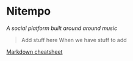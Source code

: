 # Nitempo

*A social platform built around around music*

> Add stuff here
> When we have stuff to add

[Markdown cheatsheet](https://guides.github.com/pdfs/markdown-cheatsheet-online.pdf)
